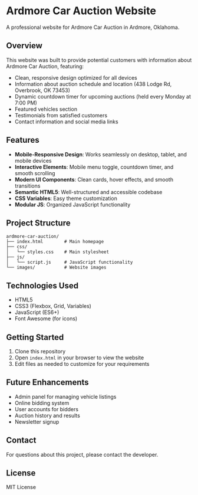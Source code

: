 # Ardmore Car Auction Website

A professional website for Ardmore Car Auction in Ardmore, Oklahoma.

## Overview

This website was built to provide potential customers with information about Ardmore Car Auction, featuring:

- Clean, responsive design optimized for all devices
- Information about auction schedule and location (438 Lodge Rd, Overbrook, OK 73453)
- Dynamic countdown timer for upcoming auctions (held every Monday at 7:00 PM)
- Featured vehicles section
- Testimonials from satisfied customers
- Contact information and social media links

## Features

- **Mobile-Responsive Design**: Works seamlessly on desktop, tablet, and mobile devices
- **Interactive Elements**: Mobile menu toggle, countdown timer, and smooth scrolling
- **Modern UI Components**: Clean cards, hover effects, and smooth transitions
- **Semantic HTML5**: Well-structured and accessible codebase
- **CSS Variables**: Easy theme customization
- **Modular JS**: Organized JavaScript functionality

## Project Structure

```
ardmore-car-auction/
├── index.html        # Main homepage
├── css/
│   └── styles.css    # Main stylesheet
├── js/
│   └── script.js     # JavaScript functionality
└── images/           # Website images
```

## Technologies Used

- HTML5
- CSS3 (Flexbox, Grid, Variables)
- JavaScript (ES6+)
- Font Awesome (for icons)

## Getting Started

1. Clone this repository
2. Open `index.html` in your browser to view the website
3. Edit files as needed to customize for your requirements

## Future Enhancements

- Admin panel for managing vehicle listings
- Online bidding system
- User accounts for bidders
- Auction history and results
- Newsletter signup

## Contact

For questions about this project, please contact the developer.

## License

MIT License
